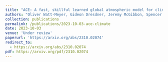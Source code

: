```yaml
---
title: "ACE: A fast, skillful learned global atmospheric model for climate prediction"
authors: "Oliver Watt-Meyer, Gideon Dresdner, Jeremy McGibbon, Spencer K. Clark, Brian Henn, James Duncan, Noah D. Brenowitz, Karthik Kashinath, Michael S. Pritchard, Boris Bonev, Matthew E. Peters, Christopher S. Bretherton"
collection: publications
permalink: /publications/2023-10-03-ace-climate
date: 2023-10-03
venue: 'Under review'
paperurl: 'https://arxiv.org/abs/2310.02074'
redirect_to:
  - https://arxiv.org/abs/2310.02074
pdf: https://arxiv.org/pdf/2310.02074
---
```

